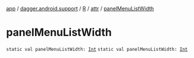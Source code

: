 [app](../../../index.md) / [dagger.android.support](../../index.md) / [R](../index.md) / [attr](index.md) / [panelMenuListWidth](./panel-menu-list-width.md)

# panelMenuListWidth

`static val panelMenuListWidth: `[`Int`](https://kotlinlang.org/api/latest/jvm/stdlib/kotlin/-int/index.html)
`static val panelMenuListWidth: `[`Int`](https://kotlinlang.org/api/latest/jvm/stdlib/kotlin/-int/index.html)